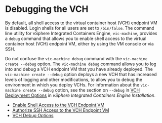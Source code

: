 # Debugging the VCH #

By default, all shell access to the virtual container host (VCH) endpoint VM is disabled. Login shells for all users are set to `/bin/false`. The command line utility for vSphere Integrated Containers Engine, `vic-machine`, provides a `debug` command that allows you to enable shell access to the virtual container host (VCH) endpoint VM, either by using the VM console or via SSH.

Do not confuse the `vic-machine debug` command with the `vic-machine create --debug` option. The `vic-machine debug` command allows you to log into and debug a VCH endpoint VM that you have already deployed. The `vic-machine create --debug` option deploys a new VCH that has increased levels of logging and other modifications, to allow you to debug the environment in which you deploy VCHs. For information about the `vic-machine create --debug` option, see the section on `--debug` in [VCH Deployment Options](../vic_installation/vch_installer_options.html#debug) in *vSphere Integrated Containers Engine Installation*.

* [Enable Shell Access to the VCH Endpoint VM](vch_shell_access.md)
* [Authorize SSH Access to the VCH Endpoint VM](vch_ssh_access.md) 
* [VCH Debug Options](debug_vch_options.md)